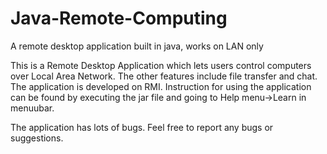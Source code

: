 # Java-Remote-Computing
A remote desktop application built in java, works on LAN only

This is a Remote Desktop Application which lets users control computers over Local Area Network. The other features include file transfer and chat. The application is developed on RMI. Instruction for using the application can be found by executing the jar file and going to Help menu->Learn in menuubar.

The application has lots of bugs. Feel free to report any bugs or suggestions.
